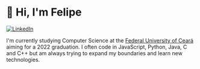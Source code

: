 # 👋 Hi, I'm Felipe

[![LinkedIn](https://img.shields.io/badge/linkedin-%230077B5.svg?style=flat&logo=linkedin&logoColor=white)](https://www.linkedin.com/in/felipe-keiler/)

I'm currently studying Computer Science at the [Federal University of Ceará](https://www.ufc.br/) aiming for a 2022 graduation. I often code in JavaScript, Python, Java, C and C++ but am always trying to expand my boundaries and learn new technologies.
